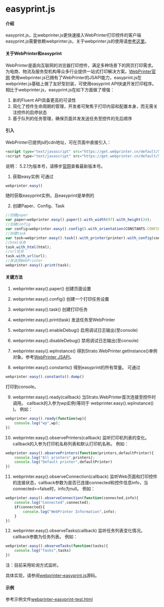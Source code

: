 # easyprint.js

#### 介绍
easyprint.js，比webprinter.js更快速接入WebPrinter打印控件的客户端
easyprint.js需要依赖webprinter.js，关于webprinter.js的使用请[参考这里](https://www.webprinter.cn/doc/jsapi)。

#### 关于WebPrinter和easyprint
WebPrinter是面向互联网的浏览器打印控件，满足多种场景下的网页打印需求。为电商、物流及服务型机构等众多行业提供一站式打印解决方案。[WebPrinter官网](https://www.webprinter.cn/)
使用webprinter.js已拥有了WebPrinter的JSAPI能力，easyprint.js在webprinter.js基础上做了友好型封装，可使用easyprint API快速开发打印程序。
相比于webprinter.js，easyprint.js在如下方面做了增强：  
1. 新的Fluent API具备更高的可读性
2. 简化了控件生命周期的管理，开发者可聚焦于打印内容和配置本身，而无需关注控件的启停状态
3. 基于队列的任务管理，确保页面并发发送任务至控件的先后顺序

#### 引入
WebPrinter已提供js的cdn地址，可在页面中直接引入：  
```html
<script type="text/javascript" src="https://get.webprinter.cn/default/5.2.1/webprinter.js">
<script type="text/javascript" src="https://get.webprinter.cn/default/5.2.1/easyprint.js">
```

说明：
5.2.1为版本号，请移步[官网](https://www.webprinter.cn/)查看最新版本号。

1. 获取easy实例
可通过
```javascript
webprinter.easy()
```
随时获取easyprint实例，且easyprint是单例的

2. 创建Paper、Config、Task
```javascript
//创建paper
var paper=webprinter.easy().paper().with_width(97).with_height(24);
//创建config
var config=webprinter.easy().config().with_orientation(CONSTANTS.CONFIG_ORIENTATION.PORTRAIT).with_color(CONSTANTS.CONFIG_COLOR.COLOR).with_side(CONSTANTS.CONFIG_SIDE.ONESIDE).with_collate(CONSTANTS.CONFIG_COLLATE.UNCOLLATE).with_copies(1).with_zero_margins().with_paper(paper);
//创建task
var task=webprinter.easy().task().with_printer(printer).with_config(config);
//html任务
task.with_html(html);
//url任务
task.with_url(url);
//发送至WebPrinter
webprinter.easy().print(task);
```

#### 关键方法
1. webprinter.easy().paper()
创建页面设置

2. webprinter.easy().config()
创建一个打印任务设置

3. webprinter.easy().task()
创建打印任务

4. webprinter.easy().print(task)
发送任务至WebPrinter

5. webprinter.easy().enableDebug()
启用调试日志输出(至console)

6. webprinter.easy().disableDebug()
禁用调试日志输出(至console)

7. webprinter.easy().wpInstance()
得到Strato.WebPrinter.getInstance()单例对象。参考[WebPrinter JSAPI](https://www.webprinter.cn/doc/jsapi)。

8. webprinter.easy().constants()
得到easyprint的所有常量。
可通过
```javascript
webprinter.easy().constants().dump()
```
打印到console。

9. webprinter.easy().ready(callback)
当Strato.WebPrinter首次连接至控件时调用。
callback的入参为wp实例(等同于 webprinter.easy().wpInstance() )。
例如：
```javascript
webprinter.easy().ready(function(wp){
    console.log("wp",wp);
})
```

10. webprinter.easy().observePrinters(callback)
监听打印机列表的变化。
callback的入参为打印机名称列表和默认打印机名称。
例如：
```javascript
webprinter.easy().observePrinters(function(printers,defaultPrinter){
    console.log("All printers",printers);
    console.log("Default printer",defaultPrinter)
})
```

11. webprinter.easy().observeConnection(callback)
监听Web页面和打印控件的连接状态，callback参数为是否已连接connected和控件信息info，当connected==false时，info为null。
例如：
```javascript
webprinter.easy().observeConnection(function(connected,info){
    console.log("Connected",connected);
    if(connected){
        console.log("WebPrinter Information",info);
    }
})
```

12. webprinter.easy().observeTasks(callback)
监听任务列表变化情况。callback参数为任务列表。
例如：
```javascript
webprinter.easy().observeTasks(function(tasks){
    console.log("Tasks",tasks)
})
```
注：目前采用轮询方式监听。

具体实现，请参阅[webprinter-easyprint.js](webprinter-easyprint.js)源码。

#### 示例
参考示例文件[webprinter-easyprint-test.html](webprinter-easyprint-test.html)

